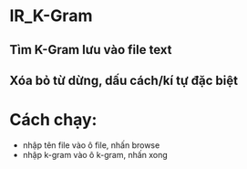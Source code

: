 # IR_K-Gram

## Tìm K-Gram lưu vào file text
## Xóa bỏ từ dừng, dấu cách/kí tự đặc biệt

# Cách chạy:
- nhập tên file vào ô file, nhấn browse
- nhập k-gram vào ô k-gram, nhấn xong
